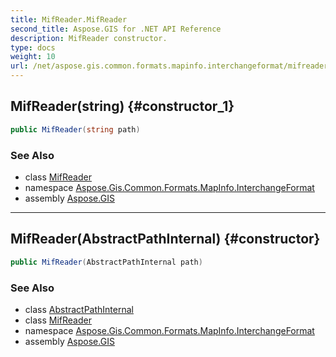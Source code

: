 ```yaml
---
title: MifReader.MifReader
second_title: Aspose.GIS for .NET API Reference
description: MifReader constructor. 
type: docs
weight: 10
url: /net/aspose.gis.common.formats.mapinfo.interchangeformat/mifreader/mifreader/
---
```

## MifReader(string) {#constructor_1}

```csharp
public MifReader(string path)
```

### See Also

* class [MifReader](../)
* namespace [Aspose.Gis.Common.Formats.MapInfo.InterchangeFormat](../../mifreader/)
* assembly [Aspose.GIS](../../../)

---

## MifReader(AbstractPathInternal) {#constructor}

```csharp
public MifReader(AbstractPathInternal path)
```

### See Also

* class [AbstractPathInternal](../../../aspose.gis.common/abstractpathinternal/)
* class [MifReader](../)
* namespace [Aspose.Gis.Common.Formats.MapInfo.InterchangeFormat](../../mifreader/)
* assembly [Aspose.GIS](../../../)


